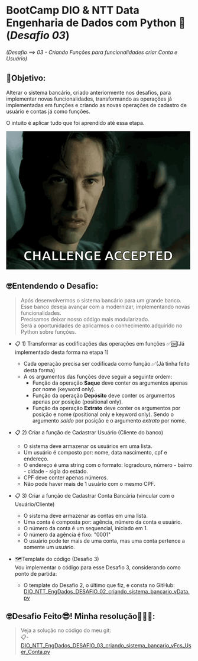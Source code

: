 # BootCamp DIO & NTT Data Engenharia de Dados com Python 🐍 (*Desafio 03*)
###### (Desafio ==> 03 - Criando Funções para funcionalidades criar Conta e Usuário)  
  
## 🎯Objetivo:
Alterar o sistema bancário, criado anteriormente nos desafios, para implementar novas funcionalidades, transformando as operações já implementadas em funções e criando as novas operações de cadastro de usuário e contas já como funções.  
  
O intuito é aplicar tudo que foi aprendido até essa etapa.  
  
![alt text](img_DesafioAceito.png)


## 🤓Entendendo o Desafio:
>Após desenvolvermos o sistema bancário para um grande banco.  
Esse banco deseja avançar com a modernizar, implementando novas funcionalidades.  
Precisamos deixar nosso código mais modularizado.  
Será a oportunidades de aplicarmos o conhecimento adquirido no Python sobre funções.
    


- 📋 1) Transformar as codificações das operações em funções ✅🆗(Já implementado desta forma na etapa 1)
    - Cada operação precisa ser codificada como função.✅(Já tinha feito desta forma)
    - A os argumentos das funções deve seguir a seguinte ordem:
        - Função da operação **Saque** deve conter os argumentos apenas por nome (keyword only).
        - Função da operação **Depósito** deve conter os argumentos apenas por posição (positional only).
        - Função da operação **Extrato** deve conter os argumentos por posição e nome (positional only e keyword only). Sendo o argumento _saldo_ por posição e o argumento _extrato_ por nome.
- 📋 2) Criar a função de Cadastrar Usuário (Cliente do banco)
    - O sistema deve armazenar os usuários em uma lista.
    - Um usuário é composto por: nome, data nascimento, cpf e endereço.
    - O endereço é uma string com o formato: logradouro, número - bairro - cidade - sigla do estado.
    - CPF deve conter apenas números.
    - Não pode haver mais de 1 usuário com o mesmo CPF.
- 📋 3) Criar a função de Cadastrar Conta Bancária (vincular com o Usuário/Cliente)
    - O sistema deve armazenar as contas em uma lista.
    - Uma conta é composta por: agência, número da conta e usuário.
    - O número da conta é um sequencial, iniciado em 1.
    - O número da agência é fixo: "0001"
    - O usuário pode ter mais de uma conta, mas uma conta pertence a somente um usuário.  
  
- 🗺️Template do código (Desafio 3)  
Vou implementar o código para esse Desafio 3, considerando como ponto de partida:  
     - O template do Desafio 2, o último que fiz, e consta no GitHub:  
     [DIO_NTT_EngDados_DESAFIO_02_criando_sistema_bancario_vData.py](https://github.com/Roberto-Pfaltzgraff/estudos_prg-Python/blob/main/DIO/NTT_EngDados/Desafios/DIO_NTT_EngDados_DESAFIO_02_criando_sistema_bancario_vData.py)  


## 🤓Desafio Feito😎! Minha resolução🎉🎉🎉:
> Veja a solução no código do meu git:  
> 📋- [DIO_NTT_EngDados_DESAFIO_03_criando_sistema_bancario_vFcs_User_Conta.py](https://github.com/Roberto-Pfaltzgraff/estudos_prg-Python/blob/main/DIO/NTT_EngDados/Desafios/DIO_NTT_EngDados_DESAFIO_03_criando_sistema_bancario_vFcs_User_Conta.py)  
  
